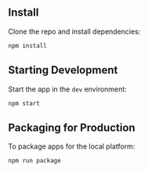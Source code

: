 <!--
 * @Author: Rem
 * @Date: 2024-05-20 16:54:44
 * @LastEditors: Rem
 * @LastEditTime: 2024-05-20 18:17:37
 * @FilePath: /weight-ui/README.md
 * @FileDescription: 
 * @Description: 
 * Do one thing at a time, and do well.
 * Copyright (c) 2024 by Rem, All Rights Reserved. 
-->

<br>

## Install

Clone the repo and install dependencies:

```bash
npm install
```


## Starting Development

Start the app in the `dev` environment:

```bash
npm start
```

## Packaging for Production

To package apps for the local platform:

```bash
npm run package
```
